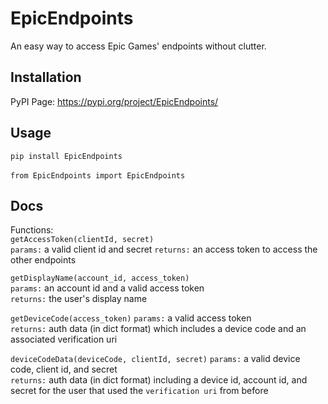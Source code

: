 # EpicEndpoints
An easy way to access Epic Games' endpoints without clutter.

## Installation
PyPI Page: https://pypi.org/project/EpicEndpoints/

## Usage
`pip install EpicEndpoints` <br>
<br>
`from EpicEndpoints import EpicEndpoints`

## Docs

Functions: <br>
`getAccessToken(clientId, secret)`<br>
`params:` a valid client id and secret
`returns:` an access token to access the other endpoints

`getDisplayName(account_id, access_token)`<br>
`params:` an account id and a valid access token<br>
`returns:` the user's display name<br>

`getDeviceCode(access_token)`
`params:` a valid access token<br>
`returns:` auth data (in dict format) which includes a device code and an associated verification uri<br>

`deviceCodeData(deviceCode, clientId, secret)`
`params:` a valid device code, client id, and secret<br>
`returns:` auth data (in dict format) including a device id, account id, and secret for the user that used the `verification uri` from before
